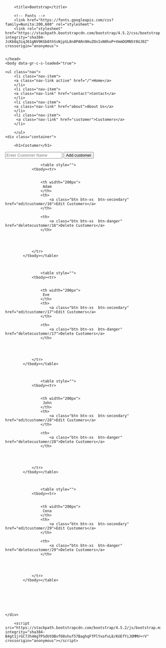 <html lang="en"><head>
        <meta charset="utf-8">
        <meta name="viewport" content="width=device-width, initial-scale=1">

        <title>Bootstrap</title>

        <!-- Fonts -->
        <link href="https://fonts.googleapis.com/css?family=Nunito:200,600" rel="stylesheet">
        <link rel="stylesheet" href="https://stackpath.bootstrapcdn.com/bootstrap/4.5.2/css/bootstrap.min.css" integrity="sha384-JcKb8q3iqJ61gNV9KGb8thSsNjpSL0n8PARn9HuZOnIxN0hoP+VmmDGMN5t9UJ0Z" crossorigin="anonymous">

       
    </head>
    <body data-gr-c-s-loaded="true">

    <ul class="nav">
        <li class="nav-item">
        <a class="nav-link active" href="/">Home</a>
        </li>
        <li class="nav-item">
        <a class="nav-link" href="contact">Contact</a>
        </li>
        <li class="nav-item">
        <a class="nav-link" href="about">About Us</a>
        </li>
        <li class="nav-item">
         <a class="nav-link" href="customer">Customers</a>
        </li>

        </ul>
    <div class="container">
        
        <h1>Costumer</h1>

<form action="customer" method="POST">
		<input type="text" name="name" placeholder="Enter Customer Name" required="">
		<button type="submit" class="btn btn-success"> Add customer </button>
		<input type="hidden" name="_token" value="6ukXliVMbW9Qh9iqoEeRdnyL2PppNJ1kTbCQCK05">		</form>
		<p></p>

					<table style="">
				<tbody><tr>
					
				
					<th width="200px">
					 Adam
					</th>
					<th>
						<a class="btn btn-xs  btn-secondary" href="editcustomer/16">Edit Customers</a>
					</th>

					<th>
						<a class="btn btn-xs  btn-danger" href="deletecustomer/16">Delete Customers</a>
					</th>

					

			
				</tr>	
			</tbody></table>



					<table style="">
				<tbody><tr>
					
				
					<th width="200px">
					 Eve
					</th>
					<th>
						<a class="btn btn-xs  btn-secondary" href="editcustomer/17">Edit Customers</a>
					</th>

					<th>
						<a class="btn btn-xs  btn-danger" href="deletecustomer/17">Delete Customers</a>
					</th>

					

			
				</tr>	
			</tbody></table>



					<table style="">
				<tbody><tr>
					
				
					<th width="200px">
					 John
					</th>
					<th>
						<a class="btn btn-xs  btn-secondary" href="editcustomer/28">Edit Customers</a>
					</th>

					<th>
						<a class="btn btn-xs  btn-danger" href="deletecustomer/28">Delete Customers</a>
					</th>

					

			
				</tr>	
			</tbody></table>



					<table style="">
				<tbody><tr>
					
				
					<th width="200px">
					 Cena
					</th>
					<th>
						<a class="btn btn-xs  btn-secondary" href="editcustomer/29">Edit Customers</a>
					</th>

					<th>
						<a class="btn btn-xs  btn-danger" href="deletecustomer/29">Delete Customers</a>
					</th>

					

			
				</tr>	
			</tbody></table>



			

	

    </div>

        <script src="https://stackpath.bootstrapcdn.com/bootstrap/4.5.2/js/bootstrap.min.js" integrity="sha384-B4gt1jrGC7Jh4AgTPSdUtOBvfO8shuf57BaghqFfPlYxofvL8/KUEfYiJOMMV+rV" crossorigin="anonymous"></script>

    

<span id="texmage-extension-is-installed"></span></body></html>
